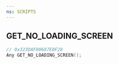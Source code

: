 ```yaml
---
ns: SCRIPTS
---
```

## GET_NO_LOADING_SCREEN

```c
// 0x323DAF00687E0F28
Any GET_NO_LOADING_SCREEN();
```

